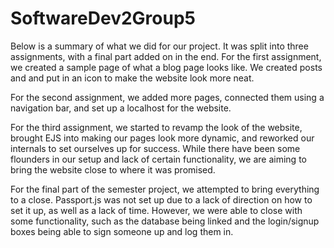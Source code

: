 # SoftwareDev2Group5

Below is a summary of what we did for our project. It was split into three assignments, with a final part added on in the end.
For the first assignment, we created a sample page
of what a blog page looks like. We created posts and
and put in an icon to make the website look more neat.

For the second assignment, we added more pages, connected
them using a navigation bar, and set up a localhost for the 
website.

For the third assignment, we started to revamp the look of the website, brought EJS into making our pages look more dynamic, and reworked our internals to set ourselves up for success.  While there have been some flounders in our setup and lack of certain functionality, we are aiming to bring the website close to where it was promised.

For the final part of the semester project, we attempted to bring everything to a close. Passport.js was not set up due to a lack of direction on how to set it up, as well as a lack of time. However, we were able to close with some functionality, such as the database being linked and the login/signup boxes being able to sign someone up and log them in. 
